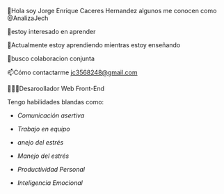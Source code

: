 👋Hola soy Jorge Enrique Caceres Hernandez algunos me conocen como @AnalizaJech

👀estoy interesado en aprender

🌱Actualmente estoy aprendiendo mientras estoy enseñando

💞️busco colaboracion conjunta

📫Cómo contactarme jc3568248@gmail.com

👨🏻‍💻Desaroollador Web Front-End

Tengo habilidades blandas como:

- *Comunicación asertiva*

- *Trabajo en equipo*

- *anejo del estrés*

- *Manejo del estrés*

- *Productividad Personal*

- *Inteligencia Emocional*

<!---
AnalizaJech/AnalizaJech is a ✨ special ✨ repository because its `README.md` (this file) appears on your GitHub profile.
You can click the Preview link to take a look at your changes.
--->
